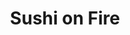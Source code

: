 ---
layout: place
title: Sushi on Fire
permalink: /california/long-beach/sushi-on-fire.html
stateAbbr: CA
stateName: California
cityName: Long Beach
seo:
  type: restaurant
  links: null
place_id: ChIJ619mGzcw3YARnbv6EZZOSNw
photos:
  - name: >-
      places/ChIJ619mGzcw3YARnbv6EZZOSNw/photos/AeeoHcKKNpgcrTapqRAPEzu_e80OCzlrfy-SjEv26lAw5P_dLL2w3_8JwTyFosM8JMDgQ31ZKlUfXzo5FOcbVW8wv6D3Iw0uIMFyditDrFsOED8T600b-pB7Tt0Fl3c7ncBk0dYJjPSdvJ6CTypJxM4up9Z6FSlFAnPfzUA_Wfe33IH8XEARhBgKUlb9WZTNgdsLWwCeDx56oIqzQSTXY_6CDAHbJStRaxOG9N_l1I9Eyefo-o28f-sPdoOgG0uJO45st1M9n4srkodL8gqLJEZHdQfGJd7CBle5uLwAPIDqfNAlEenhcWcE1-xRmr47jeRLspI3Do2rA3XekBfOH359DvmePCv2fcgXnXIxjJGf6wbfXahfwaEjg8Zxf9c8AlFqIF50iu13wm9j4XchxCq9vZm46Bg3pBNOz6ekuwz0p5LmDA
    widthPx: 4080
    heightPx: 3072
    authorAttributions:
      - displayName: dave withers
        uri: https://maps.google.com/maps/contrib/111496880485735729261
        photoUri: >-
          https://lh3.googleusercontent.com/a-/ALV-UjVnfU_DxF_Sw5F-urg310isl1ekA2GNPxCapYRmZ3NLry42CeON=s100-p-k-no-mo
    flagContentUri: >-
      https://www.google.com/local/imagery/report/?cb_client=maps_api_places.places_api&image_key=!1e10!2sCIHM0ogKEICAgIC-s4ftbg&hl=en-US
    googleMapsUri: >-
      https://www.google.com/maps/place//data=!3m4!1e2!3m2!1sCIHM0ogKEICAgIC-s4ftbg!2e10!4m2!3m1!1s0x80dd30371b665feb:0xdc484e9611fabb9d
  - name: >-
      places/ChIJ619mGzcw3YARnbv6EZZOSNw/photos/AeeoHcJ06jwa_WhveQe3JHKkYlp0fjOm9UdmqBsbt0oFgZxK13Dd4RziGjqu4sWfWFscooHrNzeBfZV4kmYvjuKxfQ9Vts-WMCuUgnfHumBxxKEZ8Lbv5C9t3kH9lgE2sbxMuP9vd0TtyodwZdI5T7Nm6QUxBTUOSs9_IzqEKm4lhpaP7MJcVSWa1i4O3tNJszalQ2hcA4qeO42rXBG6uqHq4V8Yv7V-WI05dWx26qCUqi92ynahcrML7vN19V7fHshHajLIRyQ9A51_OGMwKfCqZ3i1pDD4O1aIrULwYVWlq34BosZKS6QXHTdfklO8WOGGxb_HltSthKg8MW7Ukjmc1CFH_zH7Nx_D5ufVCjWp5EV_0D-e62rx1ujZ262RR2vF6ycI_L3VjK9WLzgWROZkMWADr_Us4SFC4I0IDse-LqpGzg
    widthPx: 3264
    heightPx: 1836
    authorAttributions:
      - displayName: Sixx Summons
        uri: https://maps.google.com/maps/contrib/105358829157560333791
        photoUri: >-
          https://lh3.googleusercontent.com/a-/ALV-UjXNJG3nDOfPj94AYVdhR7YUBrkMb99XmZUSckUKbM3e8iakc_S0Qw=s100-p-k-no-mo
    flagContentUri: >-
      https://www.google.com/local/imagery/report/?cb_client=maps_api_places.places_api&image_key=!1e10!2sCIHM0ogKEICAgID45J-VIw&hl=en-US
    googleMapsUri: >-
      https://www.google.com/maps/place//data=!3m4!1e2!3m2!1sCIHM0ogKEICAgID45J-VIw!2e10!4m2!3m1!1s0x80dd30371b665feb:0xdc484e9611fabb9d
  - name: >-
      places/ChIJ619mGzcw3YARnbv6EZZOSNw/photos/AeeoHcLiZUVqRPNGb3O-WJcMvhH4U0syXRYHtJSl7qXF5xFieVFL6Sf_kwJzQ19_l8CMIxNmNceBRoziXVD4-ild5xIR_Udd_98pvh33m30Ev26lEgncOrpmjXNd7-KrUBjyWRaQSD67AdKFCQf3VPM21HsY3d13fGfbRrr-zgnO-V0NgFyHtFnvP4yJMfZYv4MD3JHfvS34lDmSB7wEZBi00UxhU-G9SuTVqCqi_bdAq-FOJWWcOZy8qj5bmTtUnO_x4jPnZ8vsd-uCiyGxppyOJeeRVDuMF2teg48AdZukFDVepF8OQeVwYr0N8e_42maK6LKeI_YIvV49YE1uVio9Br5N7-4n3RJIh6ayqdNyLISI2maozc5rXwmHQbrN6pemZWFBh4ksEvYZ8TxnAgzafRDtUG0YQhx9wqD9-N9AEax7BQ
    widthPx: 3024
    heightPx: 4032
    authorAttributions:
      - displayName: nancy A
        uri: https://maps.google.com/maps/contrib/118436473699631352225
        photoUri: >-
          https://lh3.googleusercontent.com/a-/ALV-UjVZJFQcZr3RBn-YqENRjvtT7HTG2gdYyqOxl5CpJAWgEGiYSpY=s100-p-k-no-mo
    flagContentUri: >-
      https://www.google.com/local/imagery/report/?cb_client=maps_api_places.places_api&image_key=!1e10!2sCIHM0ogKEICAgICD2JylEg&hl=en-US
    googleMapsUri: >-
      https://www.google.com/maps/place//data=!3m4!1e2!3m2!1sCIHM0ogKEICAgICD2JylEg!2e10!4m2!3m1!1s0x80dd30371b665feb:0xdc484e9611fabb9d
  - name: >-
      places/ChIJ619mGzcw3YARnbv6EZZOSNw/photos/AeeoHcLG0apBZTBOVgj-MStQYhHkZgwMkby1KI_O3N1Hmp3ESgDzw-pktz7kUCK5Odn4OUJEEX8oVFgdwWSoCkspSnyl2ipfVyB_MmuoJDQCfYfBJ680IEqiSfxNl-uKQ3KDkymG0bRwTyBba9Faw76wjSVTYztrh4SChGhgHS4X9m_VMAEYEsCEHXb465CSIy5SIbXEjFCt9YmhXKkU7QMlnbblcU0sC27DfiP1n0dPiB6pZhDTRGDyS9WjegC6ySVdUpxlKBy0FC0zHVypZsqRP7UQqoGD85LFsl_piaEot-DnoxQJenibX3X2uzOUzU-kgPi6QhQfaj4SoaE40cyEOfE0IW1jbRNaipFneCoUY1JYxAxz-hPZ4YqylT4UidfX-PX5pNLB6gAaLonssJvK6PFAOBZzTQo__elQSP27rT4XhQ
    widthPx: 4032
    heightPx: 3024
    authorAttributions:
      - displayName: Jose Mendoza Soto
        uri: https://maps.google.com/maps/contrib/101346189910088821512
        photoUri: >-
          https://lh3.googleusercontent.com/a/ACg8ocK-RVKkIzJjMMMYeNmaPgpfakNy2mtoKves6yJ_p2B_YbMx=s100-p-k-no-mo
    flagContentUri: >-
      https://www.google.com/local/imagery/report/?cb_client=maps_api_places.places_api&image_key=!1e10!2sCIHM0ogKEICAgIDJmoruRQ&hl=en-US
    googleMapsUri: >-
      https://www.google.com/maps/place//data=!3m4!1e2!3m2!1sCIHM0ogKEICAgIDJmoruRQ!2e10!4m2!3m1!1s0x80dd30371b665feb:0xdc484e9611fabb9d
  - name: >-
      places/ChIJ619mGzcw3YARnbv6EZZOSNw/photos/AeeoHcIOE-Af9P2VNIQElCgNeSDfpInmruLteqke9PjCukguEoWeB6HSts4jn5kyBIxnStU8WmHcP3N1_gZ87zdLu0CqE42FxZaxpcj4YQwehDYfhkRbsHXe3UYA0ArFU2LDOwozO5ardji-9fkr1_FoR0bDo2AjHFWCo2OHddpk_ZIQqSbfB2VNG9l5Zah_BG8Izwnx3qwsZPVVPfjP8G9dwNAmPd4yk59A8I0PMecqH1-RccpNcSrelK7ZYaiUE5Vh38jdaXnVRbvSCMQbgQhxW3AHkpEDkhs5UboA3Jvzap5B6aTvKEaPzcENySS2oOmIBsiXPOqc9eiy2kM9HVCP-gnWcvDWvyY6evjzwJwp2aXffvilRcLW-k8-ox5VU_P94GuF2Miq2gHJtPWGg3Su0zm9v5C4vcmydzilG-WoY_XExA
    widthPx: 3024
    heightPx: 4032
    authorAttributions:
      - displayName: lewis lee
        uri: https://maps.google.com/maps/contrib/104864101678546517585
        photoUri: >-
          https://lh3.googleusercontent.com/a-/ALV-UjWek-iW490d3ZIHE9bpLIEwRdDv7z6dk06rWtABtPLhDC89iZEF=s100-p-k-no-mo
    flagContentUri: >-
      https://www.google.com/local/imagery/report/?cb_client=maps_api_places.places_api&image_key=!1e10!2sCIHM0ogKEICAgIDRyeC4Yw&hl=en-US
    googleMapsUri: >-
      https://www.google.com/maps/place//data=!3m4!1e2!3m2!1sCIHM0ogKEICAgIDRyeC4Yw!2e10!4m2!3m1!1s0x80dd30371b665feb:0xdc484e9611fabb9d
  - name: >-
      places/ChIJ619mGzcw3YARnbv6EZZOSNw/photos/AeeoHcKqa8rX9hPpxj3IhrxbGZxU_6tqilo-hONHeORBCueApXBZ3myg84Hqtw8sysPtkDlNNlQ6G1uGIDZZGvX74CwXL3VpzEbGk7wDBzLMNfgbDxYn6-PCJcyByz6D8rXy5EWkS_ue6HHJeinfDqxZskC2WFMu1uWMRT_63TYAH-yOA4w4R32fedY14t0B6stP_6AoK-DNB6mxsom8cz71frJ8jpgQdOqbxx6fURoopFOeIpyn2lGbJEzf9zZv2YuHXuCzEt32cJfofEtRCQoTjIMo_vPZ1HVyU8qwKqowSq9GMrptBD7DsB-o4J6fpPVa37zEuGLHvYNmpZK09DCXITZsPGAp9xJ_shmxj1doiEw0Am7jKKIrMn7q7lXm03K9XPdhknHv4ivbgJn9IH2-7QREdgW3CHxMU9dDPpO-0grEdw
    widthPx: 3024
    heightPx: 4032
    authorAttributions:
      - displayName: Gabs Jaan (Exploring)
        uri: https://maps.google.com/maps/contrib/106594352098322038520
        photoUri: >-
          https://lh3.googleusercontent.com/a-/ALV-UjXRxKMm5R3DnOCAOjwRYTHj_QmeNACGwWZJo9sxo_LKXqQ5illSdw=s100-p-k-no-mo
    flagContentUri: >-
      https://www.google.com/local/imagery/report/?cb_client=maps_api_places.places_api&image_key=!1e10!2sCIHM0ogKEICAgIDX-M70Cw&hl=en-US
    googleMapsUri: >-
      https://www.google.com/maps/place//data=!3m4!1e2!3m2!1sCIHM0ogKEICAgIDX-M70Cw!2e10!4m2!3m1!1s0x80dd30371b665feb:0xdc484e9611fabb9d
  - name: >-
      places/ChIJ619mGzcw3YARnbv6EZZOSNw/photos/AeeoHcJwFF0Xs6xOgL4qAAV913pGPAa9IwlSdOB76vnYKIvEq6YNJje62nVTFNREaY2Uft8IPwG62Vv5oJtWlgfX-seV8R0d-HqyaxpMsJmnHUQtN8t3aWtI068USPX1-jbcGfzf5KzqSlYUPOK45WhMvC7j11A9x0CDP6pDMhfNf-pldOgEmc5Xo_8zXYy7pAgXLmlSgKR_eVnTX5WF80oYYMNJk0S_U305MG7XjK58Kjc1oEUF-AMRutusA84zf3deAvUfb9McegAmNflr7t9zefH3Bk5ma0o7KexBAfyuwMi9wc3768_9BCmUsGzW_PCJh_t_T3kF0M5dSuLSMjh9KIoo5OEG3WzIbeS-K7Jw_lpKhScP2mYWGt0ajJXEvq2qqkXP0mn4kAe59JF4eaP-GFeQTKiMDaLb_QHlW5VW77qmX_Qo
    widthPx: 3024
    heightPx: 4032
    authorAttributions:
      - displayName: Wasim Munshi
        uri: https://maps.google.com/maps/contrib/111859355952793262319
        photoUri: >-
          https://lh3.googleusercontent.com/a-/ALV-UjV2dDVikWYbcQWPeftWjRZIIwADTQGywtTziqrtHyc71xt1WWBkXw=s100-p-k-no-mo
    flagContentUri: >-
      https://www.google.com/local/imagery/report/?cb_client=maps_api_places.places_api&image_key=!1e10!2sCIHM0ogKEICAgICK9eK1mAE&hl=en-US
    googleMapsUri: >-
      https://www.google.com/maps/place//data=!3m4!1e2!3m2!1sCIHM0ogKEICAgICK9eK1mAE!2e10!4m2!3m1!1s0x80dd30371b665feb:0xdc484e9611fabb9d
  - name: >-
      places/ChIJ619mGzcw3YARnbv6EZZOSNw/photos/AeeoHcIwfPsVO9kKMkvyA7l-92fJdJ6LeGLbFWKoGoGq14cb5rD79NLhW6gyfwn5LG3wgJDpRLi71l-uS_1bN9HQIF86o2Kf2I0x905tjS927DyXZCbwglc35XbH1xuLrXPiupOqGaKCtEPYQQleE6fDEPbl4DkXursGXBOxExEh0YHV0GQmxlb-829EYbBZwlXaV8qJfa7SNMpjvh6LE968cTWOpA49XiBSIKwdWfZ83c815_F2smdjtY1hS4JkTPEc39VodBmJsmWaxM_bHA0sQkB6wdPWwAukQKeaP2l0AHm9TXF8w5GixzDvbj55lXmcAc0ejF4M2Ur6U4L8qsb1WZTEXnhW932nc6TQ4c5bV-mMBq2yIb2WXtfgjCxJsBrvBhtPcXZ4ZOSDfQ3_85yIVQc_FQNYFSqW7FQpuda7GHg
    widthPx: 3024
    heightPx: 4032
    authorAttributions:
      - displayName: Nick Bongiovanni
        uri: https://maps.google.com/maps/contrib/111363796050831877921
        photoUri: >-
          https://lh3.googleusercontent.com/a-/ALV-UjVUWxwACrR3wHEiN0PSE7SkOOcKsbv77FgeyMEPMsdxCW0NRTGC=s100-p-k-no-mo
    flagContentUri: >-
      https://www.google.com/local/imagery/report/?cb_client=maps_api_places.places_api&image_key=!1e10!2sCIHM0ogKEICAgIDavsahMA&hl=en-US
    googleMapsUri: >-
      https://www.google.com/maps/place//data=!3m4!1e2!3m2!1sCIHM0ogKEICAgIDavsahMA!2e10!4m2!3m1!1s0x80dd30371b665feb:0xdc484e9611fabb9d
  - name: >-
      places/ChIJ619mGzcw3YARnbv6EZZOSNw/photos/AeeoHcLVe3CyZWknMsI77B652Bw0nBR_-KH9j-Mct49Gkh6rO3ztJmgrtnl1ruolnYU12yM7Jk86MP05GQduLXQx_oeo5oDGxzOwQpiS-rWj-nMSp2dUH5J70ZBJuqKa0kJmfn3G4zZbA6WtXFDT9RacJuSNkPOic4Y-RF1HmZjPSXvwGGljd6ALbN1QbpcCO2WWBJnE0Fybn60WuGWuV_xV8t7cTtSFaoW4zv4F5ifRwopxzJHxm9h1iTg9DH1UMigqqCaAJxx0y1v74-Up2zhoem7imx1fOXP0D1w27LBzsQbWkWfLSfgLzg5WyKyFHY70x_ZAOrlkJuxGRUTeYvQ1gWFeLTR5v4l5mEIVqjm3Ld8HU6rp5azvo3zydPyKXRuVT1q8InAzG-UXnaQ_F6n6ZLet8OAw6wyqKWaPSWsk_F4AlEWR
    widthPx: 4284
    heightPx: 3500
    authorAttributions:
      - displayName: Valerie R. Gutierrez
        uri: https://maps.google.com/maps/contrib/108669973051464012161
        photoUri: >-
          https://lh3.googleusercontent.com/a-/ALV-UjXEWa_cCV7nDtcc2rWJzi0waedlfCtHl2AdPTAmj3vojrwegSPOoA=s100-p-k-no-mo
    flagContentUri: >-
      https://www.google.com/local/imagery/report/?cb_client=maps_api_places.places_api&image_key=!1e10!2sCIHM0ogKEICAgID_9azK1gE&hl=en-US
    googleMapsUri: >-
      https://www.google.com/maps/place//data=!3m4!1e2!3m2!1sCIHM0ogKEICAgID_9azK1gE!2e10!4m2!3m1!1s0x80dd30371b665feb:0xdc484e9611fabb9d
  - name: >-
      places/ChIJ619mGzcw3YARnbv6EZZOSNw/photos/AeeoHcJeTeKuluReIn6gYffsEZjiOTHctBBZly5QsmSQEf7fHKW6SKp9lJsR5TzENFAy5vQwEHrevnGT3B5Kop4vHkKRA8s1wYlHX_E0UKpgGUx5FMEEytAXxIiZvutETkjAmDKi9hOpD5J-d4t4hdWSVWNmXJUN7EI1GZZcSylHp1aezIMo5Lw5KhcoExmE2tB6D-4F-w5K4L5JEZbF268nOsbS8vNQZ77ijfsx2Q2Rbha5iSpe4asuBM0kqZCfwtTWE2Ck0No0szkyuA65LDffxUljVtE4iA249BTbO3Y9ynWh11Cs82wxl8IZsN12dQko00tn_VMUygWziCdguiSBVGBjtZTv8UDrR6RN_i6SIvjet9BT8SP6AMH8dyta7HhkhhaZPeNlWqsf0cDRM4qV4rTbdel6Srr357Iw8-erewOeh_4
    widthPx: 3024
    heightPx: 4032
    authorAttributions:
      - displayName: Gabs Jaan (Exploring)
        uri: https://maps.google.com/maps/contrib/106594352098322038520
        photoUri: >-
          https://lh3.googleusercontent.com/a-/ALV-UjXRxKMm5R3DnOCAOjwRYTHj_QmeNACGwWZJo9sxo_LKXqQ5illSdw=s100-p-k-no-mo
    flagContentUri: >-
      https://www.google.com/local/imagery/report/?cb_client=maps_api_places.places_api&image_key=!1e10!2sCIHM0ogKEICAgIDX-M700wE&hl=en-US
    googleMapsUri: >-
      https://www.google.com/maps/place//data=!3m4!1e2!3m2!1sCIHM0ogKEICAgIDX-M700wE!2e10!4m2!3m1!1s0x80dd30371b665feb:0xdc484e9611fabb9d
address: 5325 2nd St, Long Beach, CA 90803, USA
street: 5325 2nd St
city: Long Beach
state: CA
zip: '90803'
country: USA
neighborhood: Belmont Shore
latitude: '33.759180'
longitude: '-118.131864'
accessibility_options:
  wheelchairAccessibleParking: true
  wheelchairAccessibleEntrance: true
  wheelchairAccessibleRestroom: true
  wheelchairAccessibleSeating: true
business_status: OPERATIONAL
name: Sushi on Fire
google_maps_links:
  directionsUri: >-
    https://www.google.com/maps/dir//''/data=!4m7!4m6!1m1!4e2!1m2!1m1!1s0x80dd30371b665feb:0xdc484e9611fabb9d!3e0
  placeUri: https://maps.google.com/?cid=15873023293121018781
  writeAReviewUri: >-
    https://www.google.com/maps/place//data=!4m3!3m2!1s0x80dd30371b665feb:0xdc484e9611fabb9d!12e1
  reviewsUri: >-
    https://www.google.com/maps/place//data=!4m4!3m3!1s0x80dd30371b665feb:0xdc484e9611fabb9d!9m1!1b1
  photosUri: >-
    https://www.google.com/maps/place//data=!4m3!3m2!1s0x80dd30371b665feb:0xdc484e9611fabb9d!10e5
primary_type: Sushi Restaurant
opening_hours:
  regular: null
  current: null
secondary_opening_hours:
  regular:
    weekdayDescriptions: null
    type: null
  current:
    weekdayDescriptions: null
    type: null
phone: null
price_level: null
price_range: null
rating: null
rating_count: 0
website: null
description: >-
  Explore Sushi on Fire in Long Beach, CA$$$Sushi on Fire in Long Beach, CA,
  stands out as a laid-back dining spot specializing in fresh Japanese-inspired
  cuisine. This casual restaurant boasts an impressive selection of creative
  sushi rolls, paired with a variety of beverages like sake, beer, and wine,
  making it a go-to for those seeking authentic flavors in a welcoming
  atmosphere. Accessibility features such as wheelchair-friendly parking and
  entrances ensure everyone can enjoy the experience comfortably. The venue's
  vibrant vibe and thoughtful menu options highlight its appeal for anyone
  exploring local sushi options. With its prime location in the Belmont Shore
  neighborhood, it's an ideal choice for those looking for quality Japanese
  dining without the fuss.
generative_summary: >-
  Explore Sushi on Fire in Long Beach, CA$$$Sushi on Fire in Long Beach, CA,
  stands out as a laid-back dining spot specializing in fresh Japanese-inspired
  cuisine. This casual restaurant boasts an impressive selection of creative
  sushi rolls, paired with a variety of beverages like sake, beer, and wine,
  making it a go-to for those seeking authentic flavors in a welcoming
  atmosphere. Accessibility features such as wheelchair-friendly parking and
  entrances ensure everyone can enjoy the experience comfortably. The venue's
  vibrant vibe and thoughtful menu options highlight its appeal for anyone
  exploring local sushi options. With its prime location in the Belmont Shore
  neighborhood, it's an ideal choice for those looking for quality Japanese
  dining without the fuss.
generative_disclosure: Summarized by AI using the Grok-3-Mini model.
reviews: null
review_summary: >-
  Customer Feedback Highlights$$$Visitors often rave about the wide range of
  tasty sushi options that keep things exciting and flavorful at this spot. Many
  appreciate the solid service that makes the whole meal feel smooth and
  enjoyable, adding to the relaxed vibe. Folks frequently note that the variety
  here satisfies different tastes, whether you're into classic rolls or
  something more adventurous. Overall, the consensus leans positive, with people
  enjoying the consistent quality that makes it a reliable pick for casual
  outings. If you're hunting for a solid sushi experience nearby, this place
  seems to deliver on both taste and hospitality without any major hiccups.
review_disclosure: Summarized by AI using the Grok-3-Mini model.
parking_options: null
payment_options: null
allow_dogs: null
curbside_pickup: null
delivery: null
dine_in: null
good_for_children: null
good_for_groups: null
good_for_sports: null
live_music: null
menu_for_children: null
outdoor_seating: null
reservable: null
restroom: null
serves_beer: null
serves_breakfast: null
serves_brunch: null
serves_cocktails: null
serves_coffee: null
serves_dinner: null
serves_dessert: null
serves_lunch: null
serves_vegetarian_food: null
serves_wine: null
takeout: null
update_category: pro
places_description: null

---